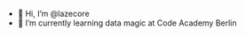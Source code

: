 - 👋 Hi, I’m @lazecore
- 🌱 I’m currently learning data magic at Code Academy Berlin

<!---
lazecore/lazecore is a ✨ special ✨ repository because its `README.md` (this file) appears on your GitHub profile.
You can click the Preview link to take a look at your changes.
--->
